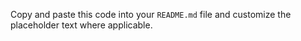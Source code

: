 
Copy and paste this code into your `README.md` file and customize the placeholder text where applicable.
